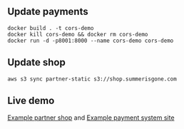 ## Update payments

    docker build . -t cors-demo
    docker kill cors-demo && docker rm cors-demo
    docker run -d -p8001:8000 --name cors-demo cors-demo

## Update shop

    aws s3 sync partner-static s3://shop.summerisgone.com

## Live demo

[Example partner shop](https://shop.summerisgone.com/) and [Example payment system site](https://payments.summerisgone.com/)
